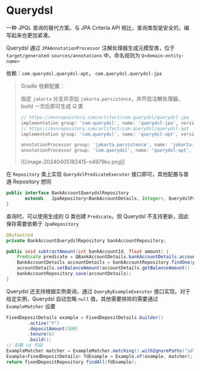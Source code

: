 # Querydsl

一种 JPQL 查询的替代方案。与 JPA Criteria API 相比，查询类型是安全的，编写起来也更加紧凑。

Querydsl 通过 `JPAAnnotationProcessor` 注解处理器生成元模型类，位于 `target/generated-sources/annotations` 中，命名规则为 `Q<domain-entity-name>`

依赖：`com.querydsl.querydsl-apt`， `com.querydsl.querydsl-jpa`

> Gradle 依赖配置：
>
> 指定 `jakarta` 分支并添加 `jakarta.persistence`，并开启注解处理器，build 一次后即可生成 Q 类
>
> ```gradle
> // https://mvnrepository.com/artifact/com.querydsl/querydsl-jpa
> implementation group: 'com.querydsl', name: 'querydsl-jpa', version: '5.1.0', classifier: 'jakarta'
> // https://mvnrepository.com/artifact/com.querydsl/querydsl-apt
> implementation group: 'com.querydsl', name: 'querydsl-apt', version: '5.1.0', classifier: 'jakarta'
>
> annotationProcessor group: 'jakarta.persistence', name: 'jakarta.persistence-api', version: '3.1.0'
> annotationProcessor group: 'com.querydsl', name: 'querydsl-apt', version: '5.1.0', classifier: 'jakarta'
> ```
>
> ![[image-20240405182415-n4979kv.png]]

在 `Repository` 类上实现 `QuerydslPredicateExecutor` 接口即可，其他配置与普通 Repository 想同

```java
public interface BankAccountQuerydslRepository
       extends   JpaRepository<BankAccountDetails, Integer>, QuerydslPredicateExecutor<BankAccountDetails> {
}
```

查询时，可以使用生成的 Q 类创建 `Predicate`。但 Querydsl 不支持更新，因此保存需要依赖于 `JpaRepository`

```java
@Autowired
private BankAccountQuerydslRepository bankAccountRepository;

public void subtractAmount(int bankAccountId, float amount) {
    Predicate predicate = QBankAccountDetails.bankAccountDetails.accountId.eq(bankAccountId);
    BankAccountDetails accountDetails = bankAccountRepository.findOne(predicate).orElseThrow();
    accountDetails.setBalanceAmount(accountDetails.getBalanceAmount() - amount);
    bankAccountRepository.save(accountDetails);
}
```

Querydsl 还支持根据实例查询，通过 `QueryByExampleExecutor` 接口实现。对于给定实例，Querydsl 自动忽略 `null` 值，其他需要排除的需要通过 `ExampleMatcher` 设置

```java
FixedDepositDetails example = FixedDepositDetails.builder()
        .active("Y")
        .depositAmount(500)
        .tenure(6)
        .build();
// 忽略 id 字段
ExampleMatcher matcher = ExampleMatcher.matching().withIgnorePaths("id");
Example<FixedDepositDetails> fdExample = Example.of(example, matcher);
return fixedDepositRepository.findAll(fdExample);
```

‍
